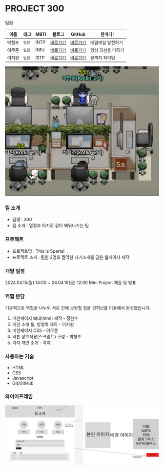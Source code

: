 # PROJECT 300

팀원

|이름|태그|MBTI|블로그|GitHub|한마디!|
|------|---|---|---|---|---|
|박형조|<code>팀장</code>|INTP|[바로가기](https://hjpkotlin2024.tistory.com/)|[바로가기](https://github.com/kotlin2024/sparta)|매일매일 발전하기|
|이무준|<code>팀원</code>|INFJ|[바로가기](https://moomoo11.tistory.com/)|[바로가기](https://github.com/Moo-moo-11)|항상 최선을 다하기|
|이지원|<code>팀원</code>|ISTP|[바로가기](https://velog.io/@vptl7211/posts)|[바로가기](https://github.com/gooddle)|끝까지 화이팅|

![Picture](groupphoto.PNG)

### 팀 소개

- 팀명 : 300
- 팀 소개 :  열정과 의지로 같이 배워나가는 팀


### 프로젝트

- 프로젝트명 :  This Is Sparta!
- 프로젝트 소개 :  팀원 3명의 짤막한 자기소개를 담은 웹페이지 제작

### 개발 일정

2024.04.15(월) 14:00 ~ 24.04.19(금) 12:00 Mini Project 제출 및 발표

### 역할 분담
    
기본적으로 역할을 나누되 서로 간에 보완할 점을 깃허브를 이용해서 완성했습니다.
    
1. 메인페이지 뼈대(html) 제작 - 정한수
2. 개인 소개 틀, 방명록 제작 - 이지원
3. 메인페이지 CSS - 이무준
4. 버튼 상호작용(스크립트) 구성 - 박형조
5. 각자 개인 소개 - 각자

### 사용하는 기술
- HTML
- CSS
- Javascript
- Git/GitHub

### 와이어프레임

![Picture](wire.png)
